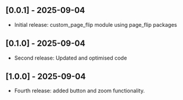 ## [0.0.1] - 2025-09-04

- Initial release: custom_page_flip module using page_flip packages 

## [0.1.0] - 2025-09-04

- Second release: Updated and optimised code

 ## [1.0.0] - 2025-09-04

- Fourth release: added button and zoom functionality. 
